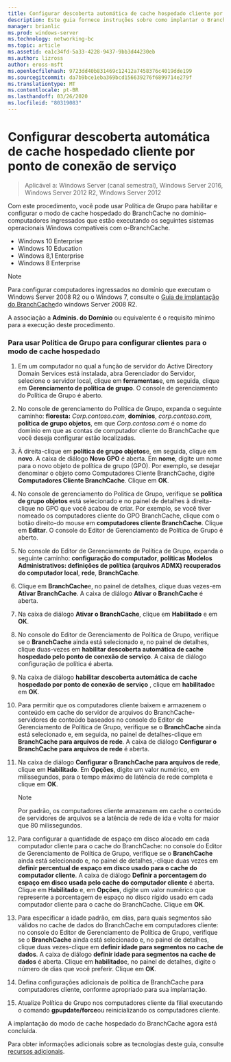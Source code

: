 ```yaml
---
title: Configurar descoberta automática de cache hospedado cliente por ponto de conexão de serviço
description: Este guia fornece instruções sobre como implantar o BranchCache no modo de cache hospedado em computadores que executam o Windows Server 2016 e o Windows 10
manager: brianlic
ms.prod: windows-server
ms.technology: networking-bc
ms.topic: article
ms.assetid: ea1c34fd-5a33-4228-9437-9bb3d44230eb
ms.author: lizross
author: eross-msft
ms.openlocfilehash: 9723dd40b831469c12412a7458376c4019dde199
ms.sourcegitcommit: da7b9bce1eba369bcd156639276f6899714e279f
ms.translationtype: MT
ms.contentlocale: pt-BR
ms.lasthandoff: 03/26/2020
ms.locfileid: "80319083"
---
```

#  <a name="configure-client-automatic-hosted-cache-discovery-by-service-connection-point"></a>Configurar descoberta automática de cache hospedado cliente por ponto de conexão de serviço

>Aplicável a: Windows Server (canal semestral), Windows Server 2016, Windows Server 2012 R2, Windows Server 2012

Com este procedimento, você pode usar Política de Grupo para habilitar e configurar o modo de cache hospedado do BranchCache no domínio\-computadores ingressados que estão executando os seguintes sistemas operacionais Windows compatíveis com o\-BranchCache.

- Windows 10 Enterprise
- Windows 10 Education
- Windows 8,1 Enterprise
- Windows 8 Enterprise

> [!NOTE]  
> Para configurar computadores ingressados no domínio que executam o Windows Server 2008 R2 ou o Windows 7, consulte o [Guia de implantação do BranchCache](https://technet.microsoft.com/library/ee649232.aspx)do windows Server 2008 R2.

A associação a **Adminis. do Domínio** ou equivalente é o requisito mínimo para a execução deste procedimento.

### <a name="to-use-group-policy-to-configure-clients-for-hosted-cache-mode"></a>Para usar Política de Grupo para configurar clientes para o modo de cache hospedado

1. Em um computador no qual a função de servidor do Active Directory Domain Services está instalada, abra Gerenciador do Servidor, selecione o servidor local, clique em **ferramentas**e, em seguida, clique em **Gerenciamento de política de grupo**. O console de gerenciamento do Política de Grupo é aberto.

2. No console de gerenciamento do Política de Grupo, expanda o seguinte caminho: **floresta:** *Corp.contoso.com*, **domínios**, *corp.contoso.com*, **política de grupo objetos**, em que *Corp.contoso.com* é o nome do domínio em que as contas de computador cliente do BranchCache que você deseja configurar estão localizadas.

3. À direita\-clique em **política de grupo objetos**e, em seguida, clique em **novo**. A caixa de diálogo **Novo GPO** é aberta. Em **nome**, digite um nome para o novo objeto de política de grupo \(GPO\). Por exemplo, se desejar denominar o objeto como Computadores Cliente BranchCache, digite **Computadores Cliente BranchCache**. Clique em **OK**.

4. No console de gerenciamento do Política de Grupo, verifique se **política de grupo objetos** está selecionado e no painel de detalhes à direita\-clique no GPO que você acabou de criar. Por exemplo, se você tiver nomeado os computadores cliente do GPO BranchCache, clique com o botão direito\-do mouse em **computadores cliente BranchCache**. Clique em **Editar**. O console do Editor de Gerenciamento de Política de Grupo é aberto.

5. No console do Editor de Gerenciamento de Política de Grupo, expanda o seguinte caminho: **configuração do computador**, **políticas** **Modelos Administrativos: definições de política \(arquivos ADMX\) recuperados do computador local**, **rede**, **BranchCache**.

6. Clique em **BranchCache**e, no painel de detalhes, clique duas vezes\-em **Ativar BranchCache**. A caixa de diálogo **Ativar o BranchCache** é aberta.
  
7.  Na caixa de diálogo **Ativar o BranchCache**, clique em **Habilitado** e em **OK**.

8. No console do Editor de Gerenciamento de Política de Grupo, verifique se o **BranchCache** ainda está selecionado e, no painel de detalhes, clique duas\-vezes em **habilitar descoberta automática de cache hospedado pelo ponto de conexão de serviço**. A caixa de diálogo configuração de política é aberta.

9. Na caixa de diálogo **habilitar descoberta automática de cache hospedado por ponto de conexão de serviço** , clique em **habilitado**e em **OK**.

10. Para permitir que os computadores cliente baixem e armazenem o conteúdo em cache do servidor de arquivos do BranchCache\-servidores de conteúdo baseados no console do Editor de Gerenciamento de Política de Grupo, verifique se o **BranchCache** ainda está selecionado e, em seguida, no painel de detalhes\-clique em **BranchCache para arquivos de rede**. A caixa de diálogo **Configurar o BranchCache para arquivos de rede** é aberta. 
11. Na caixa de diálogo **Configurar o BranchCache para arquivos de rede**, clique em **Habilitado**. Em **Opções**, digite um valor numérico, em milissegundos, para o tempo máximo de latência de rede completa e clique em **OK**.
  
    > [!NOTE]
    > Por padrão, os computadores cliente armazenam em cache o conteúdo de servidores de arquivos se a latência de rede de ida e volta for maior que 80 milissegundos.
  
12. Para configurar a quantidade de espaço em disco alocado em cada computador cliente para o cache do BranchCache: no console do Editor de Gerenciamento de Política de Grupo, verifique se o **BranchCache** ainda está selecionado e, no painel de detalhes,\-clique duas vezes em **definir percentual de espaço em disco usado para o cache do computador cliente**. A caixa de diálogo **Definir a porcentagem do espaço em disco usada pelo cache do computador cliente** é aberta. Clique em **Habilitado** e, em **Opções**, digite um valor numérico que represente a porcentagem de espaço no disco rígido usado em cada computador cliente para o cache do BranchCache. Clique em **OK**.

13. Para especificar a idade padrão, em dias, para quais segmentos são válidos no cache de dados do BranchCache em computadores cliente: no console do Editor de Gerenciamento de Política de Grupo, verifique se o **BranchCache** ainda está selecionado e, no painel de detalhes, clique duas vezes\-clique em **definir idade para segmentos no cache de dados**. A caixa de diálogo **definir idade para segmentos na cache de dados** é aberta. Clique em **habilitado**e, no painel de detalhes, digite o número de dias que você preferir. Clique em **OK**.

14. Defina configurações adicionais de política de BranchCache para computadores cliente, conforme apropriado para sua implantação.

15. Atualize Política de Grupo nos computadores cliente da filial executando o comando **gpupdate/force**ou reinicializando os computadores cliente.

A implantação do modo de cache hospedado do BranchCache agora está concluída.

Para obter informações adicionais sobre as tecnologias deste guia, consulte [recursos adicionais](11-Bc-Hcm-additional-resources.md).